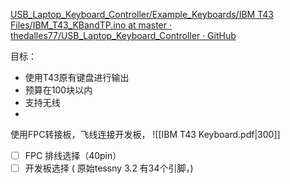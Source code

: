 [USB\_Laptop\_Keyboard\_Controller/Example\_Keyboards/IBM T43 Files/IBM\_T43\_KBandTP.ino at master · thedalles77/USB\_Laptop\_Keyboard\_Controller · GitHub](https://github.com/thedalles77/USB_Laptop_Keyboard_Controller/blob/master/Example_Keyboards/IBM%20T43%20Files/IBM_T43_KBandTP.ino)


目标：
- 使用T43原有键盘进行输出
- 预算在100块以内
- 支持无线
- 








使用FPC转接板，飞线连接开发板，
![[IBM T43 Keyboard.pdf|300]]

- [ ] FPC  排线选择（40pin）
- [ ] 开发板选择 ( 原始tessny 3.2 有34个引脚，)